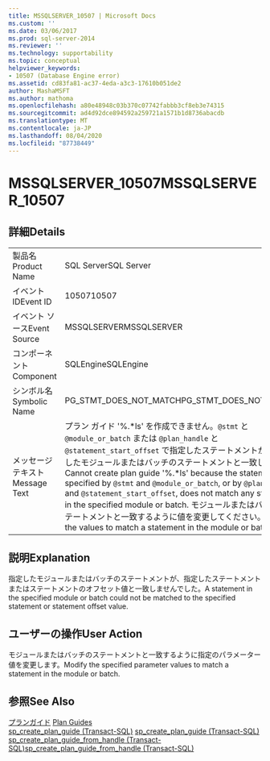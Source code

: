 ```yaml
---
title: MSSQLSERVER_10507 | Microsoft Docs
ms.custom: ''
ms.date: 03/06/2017
ms.prod: sql-server-2014
ms.reviewer: ''
ms.technology: supportability
ms.topic: conceptual
helpviewer_keywords:
- 10507 (Database Engine error)
ms.assetid: cd83fa81-ac37-4eda-a3c3-17610b051de2
author: MashaMSFT
ms.author: mathoma
ms.openlocfilehash: a80e48948c03b370c07742fabbb3cf8eb3e74315
ms.sourcegitcommit: ad4d92dce894592a259721a1571b1d8736abacdb
ms.translationtype: MT
ms.contentlocale: ja-JP
ms.lasthandoff: 08/04/2020
ms.locfileid: "87738449"
---
```

# <a name="mssqlserver_10507"></a><span data-ttu-id="867b4-102">MSSQLSERVER_10507</span><span class="sxs-lookup"><span data-stu-id="867b4-102">MSSQLSERVER_10507</span></span>
    
## <a name="details"></a><span data-ttu-id="867b4-103">詳細</span><span class="sxs-lookup"><span data-stu-id="867b4-103">Details</span></span>  
  
|||  
|-|-|  
|<span data-ttu-id="867b4-104">製品名</span><span class="sxs-lookup"><span data-stu-id="867b4-104">Product Name</span></span>|<span data-ttu-id="867b4-105">SQL Server</span><span class="sxs-lookup"><span data-stu-id="867b4-105">SQL Server</span></span>|  
|<span data-ttu-id="867b4-106">イベント ID</span><span class="sxs-lookup"><span data-stu-id="867b4-106">Event ID</span></span>|<span data-ttu-id="867b4-107">10507</span><span class="sxs-lookup"><span data-stu-id="867b4-107">10507</span></span>|  
|<span data-ttu-id="867b4-108">イベント ソース</span><span class="sxs-lookup"><span data-stu-id="867b4-108">Event Source</span></span>|<span data-ttu-id="867b4-109">MSSQLSERVER</span><span class="sxs-lookup"><span data-stu-id="867b4-109">MSSQLSERVER</span></span>|  
|<span data-ttu-id="867b4-110">コンポーネント</span><span class="sxs-lookup"><span data-stu-id="867b4-110">Component</span></span>|<span data-ttu-id="867b4-111">SQLEngine</span><span class="sxs-lookup"><span data-stu-id="867b4-111">SQLEngine</span></span>|  
|<span data-ttu-id="867b4-112">シンボル名</span><span class="sxs-lookup"><span data-stu-id="867b4-112">Symbolic Name</span></span>|<span data-ttu-id="867b4-113">PG_STMT_DOES_NOT_MATCH</span><span class="sxs-lookup"><span data-stu-id="867b4-113">PG_STMT_DOES_NOT_MATCH</span></span>|  
|<span data-ttu-id="867b4-114">メッセージ テキスト</span><span class="sxs-lookup"><span data-stu-id="867b4-114">Message Text</span></span>|<span data-ttu-id="867b4-115">プラン ガイド '%.\*ls' を作成できません。`@stmt` と `@module_or_batch` または `@plan_handle` と `@statement_start_offset` で指定したステートメントが、指定したモジュールまたはバッチのステートメントと一致しません。</span><span class="sxs-lookup"><span data-stu-id="867b4-115">Cannot create plan guide '%.\*ls' because the statement specified by `@stmt` and `@module_or_batch`, or by `@plan_handle` and `@statement_start_offset`, does not match any statement in the specified module or batch.</span></span> <span data-ttu-id="867b4-116">モジュールまたはバッチのステートメントと一致するように値を変更してください。</span><span class="sxs-lookup"><span data-stu-id="867b4-116">Modify the values to match a statement in the module or batch.</span></span>|  
  
## <a name="explanation"></a><span data-ttu-id="867b4-117">説明</span><span class="sxs-lookup"><span data-stu-id="867b4-117">Explanation</span></span>  
 <span data-ttu-id="867b4-118">指定したモジュールまたはバッチのステートメントが、指定したステートメントまたはステートメントのオフセット値と一致しませんでした。</span><span class="sxs-lookup"><span data-stu-id="867b4-118">A statement in the specified module or batch could not be matched to the specified statement or statement offset value.</span></span>  
  
## <a name="user-action"></a><span data-ttu-id="867b4-119">ユーザーの操作</span><span class="sxs-lookup"><span data-stu-id="867b4-119">User Action</span></span>  
 <span data-ttu-id="867b4-120">モジュールまたはバッチのステートメントと一致するように指定のパラメーター値を変更します。</span><span class="sxs-lookup"><span data-stu-id="867b4-120">Modify the specified parameter values to match a statement in the module or batch.</span></span>  
  
## <a name="see-also"></a><span data-ttu-id="867b4-121">参照</span><span class="sxs-lookup"><span data-stu-id="867b4-121">See Also</span></span>  
 <span data-ttu-id="867b4-122">[プランガイド](../performance/plan-guides.md) </span><span class="sxs-lookup"><span data-stu-id="867b4-122">[Plan Guides](../performance/plan-guides.md) </span></span>  
 <span data-ttu-id="867b4-123">[sp_create_plan_guide &#40;Transact-SQL&#41;](/sql/relational-databases/system-stored-procedures/sp-create-plan-guide-transact-sql) </span><span class="sxs-lookup"><span data-stu-id="867b4-123">[sp_create_plan_guide &#40;Transact-SQL&#41;](/sql/relational-databases/system-stored-procedures/sp-create-plan-guide-transact-sql) </span></span>  
 [<span data-ttu-id="867b4-124">sp_create_plan_guide_from_handle &#40;Transact-SQL&#41;</span><span class="sxs-lookup"><span data-stu-id="867b4-124">sp_create_plan_guide_from_handle &#40;Transact-SQL&#41;</span></span>](/sql/relational-databases/system-stored-procedures/sp-create-plan-guide-from-handle-transact-sql)  
  
  
